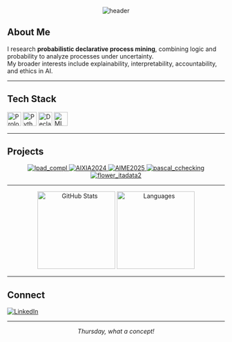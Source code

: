 <p align="center">
  <img src="https://capsule-render.vercel.app/api?type=waving&color=8e44ad&height=200&section=header&text=Michela%20Vespa&fontSize=50&fontColor=fff" alt="header" />
</p>

## About Me

I research **probabilistic declarative process mining**, combining logic and probability to analyze processes under uncertainty.  
My broader interests include explainability, interpretability, accountability, and ethics in AI.

---

## Tech Stack

<span>
  <img height="32" src="https://img.shields.io/badge/Prolog-8722a8?style=for-the-badge" alt="Prolog"/>
  <img height="32" src="https://img.shields.io/badge/Python-6f42c1?style=for-the-badge&logo=python&logoColor=white" alt="Python"/>
  <img height="32" src="https://img.shields.io/badge/Declarative%20Languages-9b59b6?style=for-the-badge" alt="Declarative Languages"/>
  <img height="32" src="https://img.shields.io/badge/ML%20Libraries-8e44ad?style=for-the-badge" alt="ML Libraries"/>
</span>

---

## Projects

<div align="center">

<a href="https://github.com/bovaristEliza/lpad_compl">
  <img src="https://img.shields.io/badge/lpad_compl-PLP%20Compliance%20Checking-7B2FF2?style=for-the-badge" alt="lpad_compl"/>
</a>
<a href="https://github.com/bovaristEliza/AIXIA2024">
  <img src="https://img.shields.io/badge/AIXIA2024-Logic%20Probabilistic%20Declarative%20PM-8e44ad?style=for-the-badge" alt="AIXIA2024"/>
</a>
<a href="https://github.com/bovaristEliza/AIME2025">
  <img src="https://img.shields.io/badge/AIME2025-Interpretable%20Medical%20AI-CE6FFF?style=for-the-badge" alt="AIME2025"/>
</a>
<a href="https://github.com/bovaristEliza/pascal_cchecking">
  <img src="https://img.shields.io/badge/pascal_cchecking-Process%20Constraint%20Mining-6f42c1?style=for-the-badge" alt="pascal_cchecking"/>
</a>
<a href="https://github.com/FraResca/flower_itadata2">
  <img src="https://img.shields.io/badge/flower_itadata2-Federated%20Learning-9b59b6?style=for-the-badge" alt="flower_itadata2"/>
</a>
</div>

---

<p align="center">
  <img src="https://github-readme-stats.vercel.app/api?username=bovaristEliza&show_icons=true&theme=purple&hide=stars&bg_color=00000000" alt="GitHub Stats" height="180"/>
  <img src="https://github-readme-stats.vercel.app/api/top-langs/?username=bovaristEliza&theme=purple&layout=compact&bg_color=00000000" alt="Languages" height="180"/>
</p>

---

## Connect

[<img src="https://img.shields.io/badge/LinkedIn-7B2FF2?style=for-the-badge&logo=linkedin&logoColor=white" alt="LinkedIn"/>](https://www.linkedin.com/in/michela-vespa-317317227/)

---

<p align="center"><i>Thursday, what a concept!</i></p>
